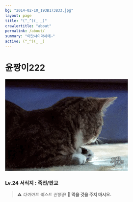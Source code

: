 ```yaml
---
bg: "2014-02-10_193B173B33.jpg"
layout: page
title: "(^_^)(_ _)"
crawlertitle: "about"
permalink: /about/
summary: "이랏샤이마세에~"
active: (^_^)(_ _)
---
```


#                     윤짱이222 
![크아앙 이미지](/assets/images/KakaoTalk_Photo_2017-08-12-15-36-54.gif "margin 0px")


###                   Lv.24    서식지 : 죽전/판교



> ⚠️ *다이어트 퀘스트 진행중!*
  🚫 **먹을 것을 주지 마시오.** 
